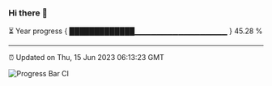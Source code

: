 ### Hi there 👋

⏳ Year progress { █████████████▁▁▁▁▁▁▁▁▁▁▁▁▁▁▁▁▁ } 45.28 %

---

⏰ Updated on Thu, 15 Jun 2023 06:13:23 GMT

![Progress Bar CI](https://github.com/liununu/liununu/workflows/Progress%20Bar%20CI/badge.svg)
